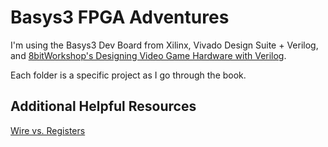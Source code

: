 # Basys3 FPGA Adventures

I'm using the Basys3 Dev Board from Xilinx, Vivado Design Suite + Verilog, and [8bitWorkshop's Designing Video Game Hardware with Verilog](https://8bitworkshop.com/).

Each folder is a specific project as I go through the book. 




## Additional Helpful Resources

[Wire vs. Registers](https://inst.eecs.berkeley.edu/~cs150/Documents/Nets.pdf)
